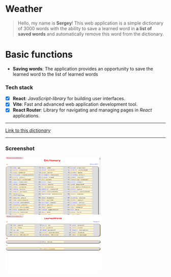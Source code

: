 # Weather
>Hello, my name is **Sergey**!
 This web application is a simple dictionary of 3000 words with the ability to save a learned word in **a list of saved words** and automatically remove this word from the dictionary.

# Basic functions
* **Saving words**: The application provides an opportunity to save the learned word to the list of learned words




### Tech stack
* [X] **React**: *JavaScript-library* for building user interfaces.
* [X] **Vite**: Fast and advanced web application development tool.
* [X] **React Router**: Library for navigating and managing pages in *React* applications.
___
[Link to this *dictionary*](https://rss-777.github.io/dictionary/)

___
### Screenshot
<img src="./public/../src/assets/dictionary2.png" width="300px" height="180px">
<img src="./public/../src/assets/dictionary1.png" width="300px" height="180px">




